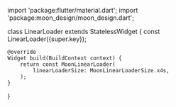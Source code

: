 import 'package:flutter/material.dart';
import 'package:moon_design/moon_design.dart';

class LinearLoader extends StatelessWidget {
    const LinearLoader({super.key});

    @override
    Widget build(BuildContext context) {
        return const MoonLinearLoader(
            linearLoaderSize: MoonLinearLoaderSize.x4s,
        );
    }
}